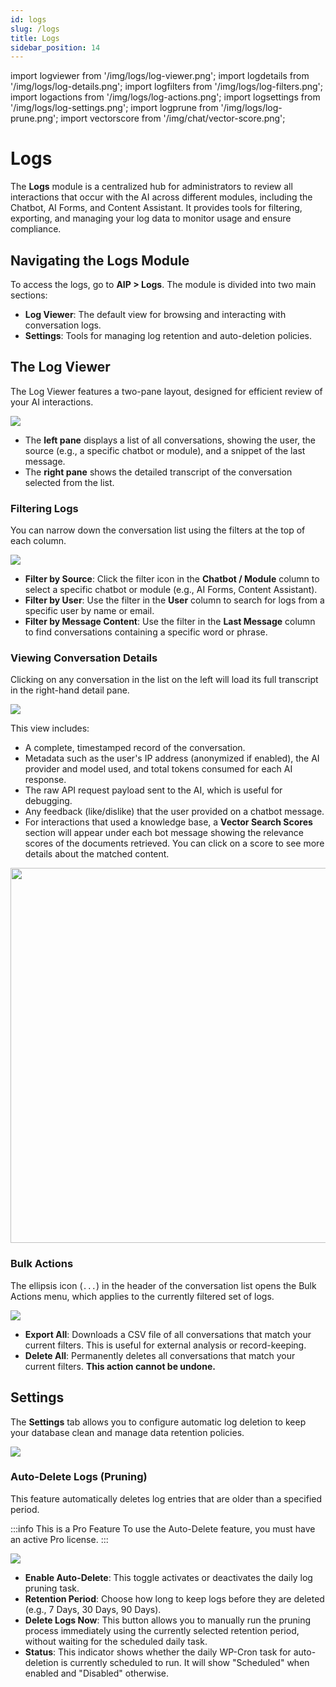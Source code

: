 ```yaml
---
id: logs
slug: /logs
title: Logs
sidebar_position: 14
---
```


import logviewer from '/img/logs/log-viewer.png';
import logdetails from '/img/logs/log-details.png';
import logfilters from '/img/logs/log-filters.png';
import logactions from '/img/logs/log-actions.png';
import logsettings from '/img/logs/log-settings.png';
import logprune from '/img/logs/log-prune.png';
import vectorscore from '/img/chat/vector-score.png';

# Logs

The **Logs** module is a centralized hub for administrators to review all interactions that occur with the AI across different modules, including the Chatbot, AI Forms, and Content Assistant. It provides tools for filtering, exporting, and managing your log data to monitor usage and ensure compliance.

## Navigating the Logs Module

To access the logs, go to **AIP > Logs**. The module is divided into two main sections:

-   **Log Viewer**: The default view for browsing and interacting with conversation logs.
-   **Settings**: Tools for managing log retention and auto-deletion policies.

## The Log Viewer

The Log Viewer features a two-pane layout, designed for efficient review of your AI interactions.

<img src={logviewer} />

-   The **left pane** displays a list of all conversations, showing the user, the source (e.g., a specific chatbot or module), and a snippet of the last message.
-   The **right pane** shows the detailed transcript of the conversation selected from the list.

### Filtering Logs

You can narrow down the conversation list using the filters at the top of each column.

<img src={logfilters} />

-   **Filter by Source**: Click the filter icon <span class="dashicons dashicons-filter"></span> in the **Chatbot / Module** column to select a specific chatbot or module (e.g., AI Forms, Content Assistant).
-   **Filter by User**: Use the filter in the **User** column to search for logs from a specific user by name or email.
-   **Filter by Message Content**: Use the filter in the **Last Message** column to find conversations containing a specific word or phrase.

### Viewing Conversation Details

Clicking on any conversation in the list on the left will load its full transcript in the right-hand detail pane.

<img src={logdetails} />

This view includes:
-   A complete, timestamped record of the conversation.
-   Metadata such as the user's IP address (anonymized if enabled), the AI provider and model used, and total tokens consumed for each AI response.
-   The raw API request payload sent to the AI, which is useful for debugging.
-   Any feedback (like/dislike) that the user provided on a chatbot message.
-   For interactions that used a knowledge base, a **Vector Search Scores** section will appear under each bot message showing the relevance scores of the documents retrieved. You can click on a score to see more details about the matched content.

<img src={vectorscore} width="600"/>

### Bulk Actions

The ellipsis icon (`...`) in the header of the conversation list opens the Bulk Actions menu, which applies to the currently filtered set of logs.

<img src={logactions} />

-   **Export All**: Downloads a CSV file of all conversations that match your current filters. This is useful for external analysis or record-keeping.
-   **Delete All**: Permanently deletes all conversations that match your current filters. **This action cannot be undone.**

## Settings

The **Settings** tab allows you to configure automatic log deletion to keep your database clean and manage data retention policies.

<img src={logsettings} />

### Auto-Delete Logs (Pruning)

This feature automatically deletes log entries that are older than a specified period.

:::info This is a Pro Feature
To use the Auto-Delete feature, you must have an active Pro license.
:::

<img src={logprune} />

-   **Enable Auto-Delete**: This toggle activates or deactivates the daily log pruning task.
-   **Retention Period**: Choose how long to keep logs before they are deleted (e.g., 7 Days, 30 Days, 90 Days).
-   **Delete Logs Now**: This button allows you to manually run the pruning process immediately using the currently selected retention period, without waiting for the scheduled daily task.
-   **Status**: This indicator shows whether the daily WP-Cron task for auto-deletion is currently scheduled to run. It will show "Scheduled" when enabled and "Disabled" otherwise.